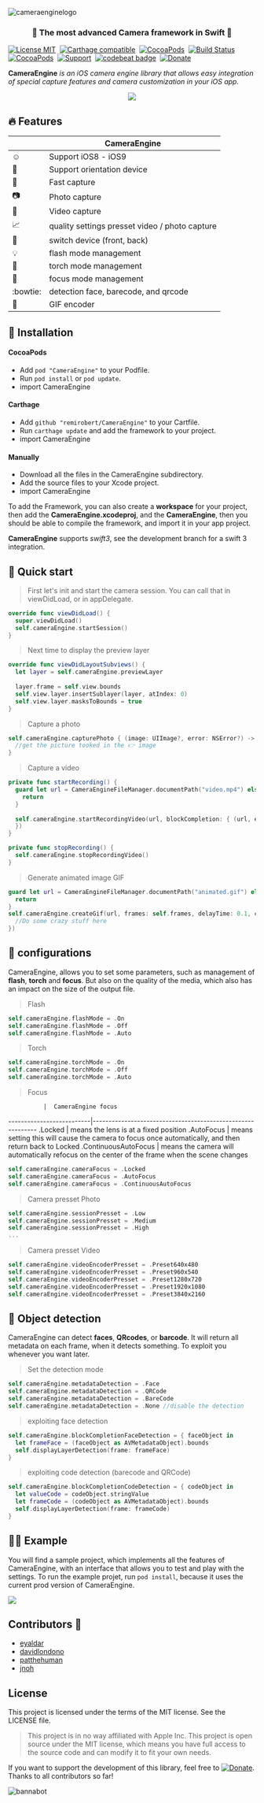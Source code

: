 ![cameraenginelogo](https://cloud.githubusercontent.com/assets/3276768/13000720/df3ec444-d1b1-11e5-9312-e70dabafa2f1.png)

<h3 align="center">🌟 The most advanced Camera framework in <strong>Swift</strong> 🌟</h1>

[![License MIT](https://img.shields.io/badge/license-MIT-green.svg?style=flat)](https://raw.githubusercontent.com/remirobert/CameraEngine/master/LICENSE)&nbsp;
[![Carthage compatible](https://img.shields.io/badge/Carthage-compatible-4BC51D.svg?style=flat)](https://github.com/Carthage/Carthage)&nbsp;
[![CocoaPods](http://img.shields.io/cocoapods/v/CameraEngine.svg?style=flat)](http://cocoapods.org/?q=CameraEngine)&nbsp;
[![Build Status](https://travis-ci.org/remirobert/CameraEngine.svg?branch=master)](https://travis-ci.org/remirobert/CameraEngine)
[![CocoaPods](http://img.shields.io/cocoapods/p/CameraEngine.svg?style=flat)](http://cocoapods.org/?q=CameraEngine)&nbsp;
[![Support](https://img.shields.io/badge/support-iOS%208%2B%20-blue.svg?style=flat)](https://www.apple.com/nl/ios/)&nbsp;
[![codebeat badge](https://codebeat.co/badges/fcf16e2f-fe4e-4d4d-abb4-968e71c7d9f2)](https://codebeat.co/projects/github-com-remirobert-cameraengine)&nbsp;
[![Donate](http://www.paypalobjects.com/en_US/i/btn/btn_donate_LG.gif)](https://www.paypal.com/cgi-bin/webscr?cmd=_s-xclick&hosted_button_id=2MUNQRB8KTSM8 "Donate")

**CameraEngine** *is an iOS camera engine library that allows easy integration of special capture features and camera customization in your iOS app.*

<p align="center">
  <img src ="https://cloud.githubusercontent.com/assets/3276768/14136235/579a1a2c-f694-11e5-8bce-f784884da8ea.png"/>
</p>

## :fire: Features

|         | CameraEngine  |
----------|-----------------
:relaxed: | Support iOS8 - iOS9
:triangular_ruler: | Support orientation device
:checkered_flag: | Fast capture
:camera: | Photo capture
:movie_camera: | Video capture
:chart_with_upwards_trend: | quality settings presset video / photo capture
:raising_hand: | switch device (front, back)
:bulb: | flash mode management
:flashlight: | torch mode management
:mag_right: | focus mode management
:bowtie: | detection face, barecode, and qrcode
:rocket: | GIF encoder

## 🔨 Installation

#### CocoaPods

- Add `pod "CameraEngine"` to your Podfile.
- Run `pod install` or `pod update`.
- import CameraEngine


#### Carthage

- Add `github "remirobert/CameraEngine"` to your Cartfile.
- Run `carthage update` and add the framework to your project.
- import CameraEngine


#### Manually

- Download all the files in the CameraEngine subdirectory.
- Add the source files to your Xcode project.
- import CameraEngine


To add the Framework, you can also create a **workspace** for your project, then add the **CameraEngine.xcodeproj**, and the **CameraEngine**, then you should be able to compile the framework, and import it in your app project.

**CameraEngine** supports *swift3*, see the development branch for a swift 3 integration.

## :rocket: Quick start

> First let's init and start the camera session. You can call that in viewDidLoad, or in appDelegate.

```Swift
override func viewDidLoad() {
  super.viewDidLoad()
  self.cameraEngine.startSession()
}
```
> Next time to display the preview layer

```Swift
override func viewDidLayoutSubviews() {
  let layer = self.cameraEngine.previewLayer
        
  layer.frame = self.view.bounds
  self.view.layer.insertSublayer(layer, atIndex: 0)
  self.view.layer.masksToBounds = true
}
```

> Capture a photo

```Swift
self.cameraEngine.capturePhoto { (image: UIImage?, error: NSError?) -> (Void) in
  //get the picture tooked in the 👉 image
}
```

> Capture a video

```Swift
private func startRecording() {
  guard let url = CameraEngineFileManager.documentPath("video.mp4") else {
    return
  }
            
  self.cameraEngine.startRecordingVideo(url, blockCompletion: { (url, error) -> (Void) in
  })
}

private func stopRecording() {
  self.cameraEngine.stopRecordingVideo()
}
```

> Generate animated image GIF

```swift
guard let url = CameraEngineFileManager.documentPath("animated.gif") else {
  return
}
self.cameraEngine.createGif(url, frames: self.frames, delayTime: 0.1, completionGif: { (success, url) -> (Void) in
  //Do some crazy stuff here
})
```

## :wrench: configurations

CameraEngine, allows you to set some parameters, such as management of **flash**, **torch** and **focus**. But also on the quality of the media, which also has an impact on the size of the output file. 

> Flash

```swift
self.cameraEngine.flashMode = .On
self.cameraEngine.flashMode = .Off
self.cameraEngine.flashMode = .Auto
```

> Torch

```swift
self.cameraEngine.torchMode = .On
self.cameraEngine.torchMode = .Off
self.cameraEngine.torchMode = .Auto
```

> Focus

              |  CameraEngine focus
--------------------------|------------------------------------------------------------
.Locked | means the lens is at a fixed position
.AutoFocus | means setting this will cause the camera to focus once automatically, and then return back to Locked
.ContinuousAutoFocus | means the camera will automatically refocus on the center of the frame when the scene changes

```swift
self.cameraEngine.cameraFocus = .Locked
self.cameraEngine.cameraFocus = .AutoFocus
self.cameraEngine.cameraFocus = .ContinuousAutoFocus
```

> Camera presset Photo

```swift
self.cameraEngine.sessionPresset = .Low
self.cameraEngine.sessionPresset = .Medium
self.cameraEngine.sessionPresset = .High
...
```

> Camera presset Video

```swift
self.cameraEngine.videoEncoderPresset = .Preset640x480
self.cameraEngine.videoEncoderPresset = .Preset960x540
self.cameraEngine.videoEncoderPresset = .Preset1280x720
self.cameraEngine.videoEncoderPresset = .Preset1920x1080
self.cameraEngine.videoEncoderPresset = .Preset3840x2160
```

## :eyes: Object detection

CameraEngine can detect **faces**, **QRcodes**, or **barcode**. It will return all metadata on each frame, when it detects something. To exploit you whenever you want later.

> Set the detection mode

```swift
self.cameraEngine.metadataDetection = .Face
self.cameraEngine.metadataDetection = .QRCode
self.cameraEngine.metadataDetection = .BareCode
self.cameraEngine.metadataDetection = .None //disable the detection
```
> exploiting face detection

```swift
self.cameraEngine.blockCompletionFaceDetection = { faceObject in
  let frameFace = (faceObject as AVMetadataObject).bounds
  self.displayLayerDetection(frame: frameFace)
}
```

> exploiting code detection (barecode and QRCode)

```swift
self.cameraEngine.blockCompletionCodeDetection = { codeObject in
  let valueCode = codeObject.stringValue
  let frameCode = (codeObject as AVMetadataObject).bounds
  self.displayLayerDetection(frame: frameCode)
}
```

## :car::dash: Example

You will find a sample project, which implements all the features of CameraEngine, with an interface that allows you to test and play with the settings.
To run the example projet, run `pod install`, because it uses the current prod version of CameraEngine.

<img src="http://i.giphy.com/mMkiMqylxW2bK.gif" />

## Contributors 🍻

 - [eyaldar](https://github.com/eyaldar)
 - [davidlondono](https://github.com/davidlondono)
 - [patthehuman](https://github.com/patthehuman)
 - [jnoh](https://github.com/jnoh)

## License
This project is licensed under the terms of the MIT license. See the LICENSE file.

> This project is in no way affiliated with Apple Inc. This project is open source under the MIT license, which means you have full access to the source code and can modify it to fit your own needs.

If you want to support the development of this library, feel free to
[![Donate](http://www.paypalobjects.com/en_US/i/btn/btn_donate_LG.gif)](https://www.paypal.com/cgi-bin/webscr?cmd=_s-xclick&hosted_button_id=2MUNQRB8KTSM8 "Donate"). Thanks to all contributors so far!

![bannabot](https://cloud.githubusercontent.com/assets/3276768/13000776/da960a14-d1b2-11e5-849f-d0f0703b8aa2.png)
